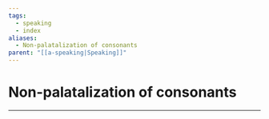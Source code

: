 ```yaml
---
tags:
  - speaking
  - index
aliases:
  - Non-palatalization of consonants
parent: "[[a-speaking|Speaking]]"
---
```

# Non-palatalization of consonants
---
